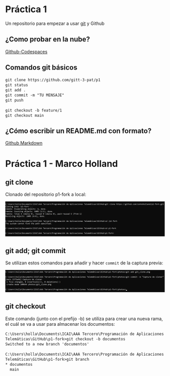 # Práctica 1

Un repositorio para empezar a usar [git](https://git-scm.com/) y Github

## ¿Como probar en la nube?

[Github-Codespaces](https://github.com/features/codespaces)

## Comandos git básicos

```
git clone https://github.com/gitt-3-pat/p1
git status
git add .
git commit -m "TU MENSAJE"
git push

git checkout -b feature/1
git checkout main
```

## ¿Cómo escribir un README.md con formato?

[Github Markdown](https://docs.github.com/es/get-started/writing-on-github/getting-started-with-writing-and-formatting-on-github/basic-writing-and-formatting-syntax)

# Práctica 1 - Marco Holland

## git clone

Clonado del repositorio p1-fork a local:

![git_clone image](photos/git_clone.png)

## git add; git commit

Se utilizan estos comandos para añadir y hacer `commit` de la captura previa:

![git_clone image](photos/git_add_commit.png)

## git checkout

Este comando (junto con el prefijo -b) se utiliza para crear una nueva rama, el cuál se va a usar para almacenar los documentos:

```
C:\Users\holla\Documents\ICAI\AAA Tercero\Programación de Aplicaciones Telemáticas\GitHub\p1-fork>git checkout -b documentos
Switched to a new branch 'documentos'

C:\Users\holla\Documents\ICAI\AAA Tercero\Programación de Aplicaciones Telemáticas\GitHub\p1-fork>git branch
* documentos
  main
```

 



